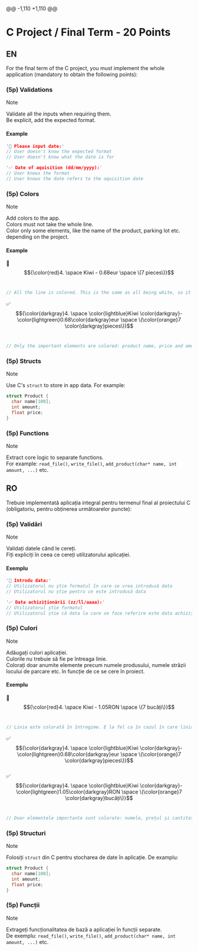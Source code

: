 @@ -1,110 +1,110 @@

# C Project / Final Term - 20 Points

## EN

For the final term of the C project, you must implement the whole application (mandatory to obtain the following points):

### (5p) Validations

> [!note]
> Validate all the inputs when requiring them.<br/>
> Be explicit, add the expected format.

#### Example

```cpp
'🚫 Please input date:'
// User doesn't know the expected format
// User doesn't know what the date is for

'✅ Date of aquisition (dd/mm/yyyy):'
// User knows the format
// User knows the date refers to the aquisition date
```

### (5p) Colors

> [!note]
> Add colors to the app.<br/>
> Colors must not take the whole line.<br/>
> Color only some elements, like the name of the product, parking lot etc. depending on the project.

#### Example

🚫 $${\color{red}4. \space Kiwi - 0.68eur \space \(7 pieces\)}$$<br/>

```cpp
// All the line is colored. This is the same as all being white, so it's not counted as you using colors
```

✅ $${\color{darkgray}4. \space \color{lightblue}Kiwi \color{darkgray}- \color{lightgreen}0.68\color{darkgray}eur \space \(\color{orange}7 \color{darkgray}pieces\)}$$<br/>

```cpp
// Only the important elements are colored: product name, price and amount
```

### (5p) Structs

> [!note]
> Use C's `struct` to store in app data. For example:

```cpp
struct Product {
  char name[100];
  int amount;
  float price;
}
```

### (5p) Functions

> [!note]
> Extract core logic to separate functions.<br/>
> For example: `read_file()`, `write_file()`, `add_product(char* name, int amount, ...)` etc.

## RO

Trebuie implementată aplicația integral pentru termenul final al proiectului C (obligatoriu, pentru obținerea următoarelor puncte):

### (5p) Validări

> [!note]
> Validați datele când le cereți.<br/>
> Fiți expliciți în ceea ce cereți utilizatorului aplicației.

#### Exemplu

```cpp
'🚫 Introdu data:'
// Utilizatorul nu știe formatul în care se vrea introdusă data
// Utilizatorul nu știe pentru ce este introdusă data

'✅ Data achiziționării (zz/ll/aaaa):'
// Utilizatorul știe formatul
// Utilizatorul știe că data la care se face referire este data achiziționării
```

### (5p) Culori

> [!note]
> Adăugați culori aplicației.<br/>
> Culorile nu trebuie să fie pe întreaga linie.<br/>
> Colorați doar anumite elemente precum numele produsului, numele străzii locului de parcare etc. în funcție de ce se cere în proiect.

#### Exemplu

🚫 $${\color{red}4. \space Kiwi - 1.05RON \space \(7 bucăți\)}$$<br/>

```cpp
// Linia este colorată în întregime. E la fel ca în cazul în care linia era albă, acest mod nu se contorizează ca folosire de culori.
```

✅ $${\color{darkgray}4. \space \color{lightblue}Kiwi \color{darkgray}- \color{lightgreen}0.68\color{darkgray}eur \space \(\color{orange}7 \color{darkgray}pieces\)}$$<br/>
✅ $${\color{darkgray}4. \space \color{lightblue}Kiwi \color{darkgray}- \color{lightgreen}1.05\color{darkgray}RON \space \(\color{orange}7 \color{darkgray}bucăți\)}$$<br/>

```cpp
// Doar elementele importante sunt colorate: numele, prețul și cantitatea produsului
```

### (5p) Structuri

> [!note]
> Folosiți `struct` din C pentru stocharea de date în aplicație. De examplu:

```cpp
struct Product {
  char name[100];
  int amount;
  float price;
}
```

### (5p) Funcții

> [!note]
> Extrageți funcționalitatea de bază a aplicației în funcții separate.<br/>
> De exemplu: `read_file()`, `write_file()`, `add_product(char* name, int amount, ...)` etc.
